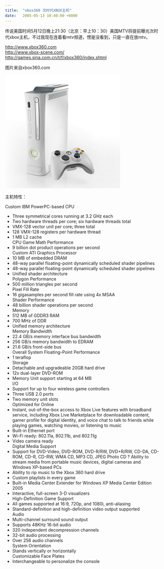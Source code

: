 ```yaml
---
title:  "xbox360 次时代XBOX主机"
date:   2005-05-13 10:40:00 +0800
---
```


传说美国时间5月12日晚上21:30（北京：早上10：30）美国MTV将提前曝光次时代xbox主机，不过我现在连着看mtv频道，愣是没看到，只是一直在放mtv。  

http://www.xbox360.com  
http://www.xbox-scene.com/  
http://games.sina.com.cn/t/f/xbox360/index.shtml  

图片来自xbox360.com  

![](/images/2011/xbox/xbox360.jpg)  

主机特性：  

Custom IBM PowerPC-based CPU  
* Three symmetrical cores running at 3.2 GHz each  
* Two hardware threads per core; six hardware threads total  
* VMX-128 vector unit per core; three total  
* 128 VMX-128 registers per hardware thread  
* 1 MB L2 cache  
CPU Game Math Performance  
* 9 billion dot product operations per second  
Custom ATI Graphics Processor  
* 10 MB of embedded DRAM  
* 48-way parallel floating-point dynamically scheduled shader pipelines  
* 48-way parallel floating-point dynamically scheduled shader pipelines  
* Unified shader architecture  
Polygon Performance  
* 500 million triangles per second  
Pixel Fill Rate  
* 16 gigasamples per second fill rate using 4x MSAA  
Shader Performance  
* 48 billion shader operations per second  
Memory  
* 512 MB of GDDR3 RAM  
* 700 MHz of DDR  
* Unified memory architecture  
Memory Bandwidth  
* 22.4 GB/s memory interface bus bandwidth  
* 256 GB/s memory bandwidth to EDRAM  
* 21.6 GB/s front-side bus  
Overall System Floating-Point Performance   
* 1 teraflop  
Storage  
* Detachable and upgradeable 20GB hard drive  
* 12x dual-layer DVD-ROM  
* Memory Unit support starting at 64 MB  
I/O  
* Support for up to four wireless game controllers  
* Three USB 2.0 ports  
* Two memory unit slots  
Optimized for Online  
* Instant, out-of-the-box access to Xbox Live features with broadband service, including Xbox Live Marketplace for downloadable content, gamer profile for digital identity, and voice chat to talk to friends while playing games, watching movies, or listening to music  
* Built-in Ethernet port  
* Wi-Fi ready: 802.11a, 802.11b, and 802.11g  
* Video camera ready  
Digital Media Support  
* Support for DVD-Video, DVD-ROM, DVD-R/RW, DVD+R/RW, CD-DA, CD-ROM, CD-R, CD-RW, WMA CD, MP3 CD, JPEG Photo CD ? Ability to stream media from portable music devices, digital cameras and Windows XP-based PCs  
* Ability to rip music to the Xbox 360 hard drive  
* Custom playlists in every game  
* Built-in Media Center Extender for Windows XP Media Center Edition 2005  
* Interactive, full-screen 3-D visualizers  
High-Definition Game Support  
* All games supported at 16:9, 720p, and 1080i, anti-aliasing  
* Standard-definition and high-definition video output supported  
Audio   
* Multi-channel surround sound output  
* Supports 48KHz 16-bit audio  
* 320 independent decompression channels  
* 32-bit audio processing  
* Over 256 audio channels  
System Orientation   
* Stands vertically or horizontally  
Customizable Face Plates   
* Interchangeable to personalize the console  

